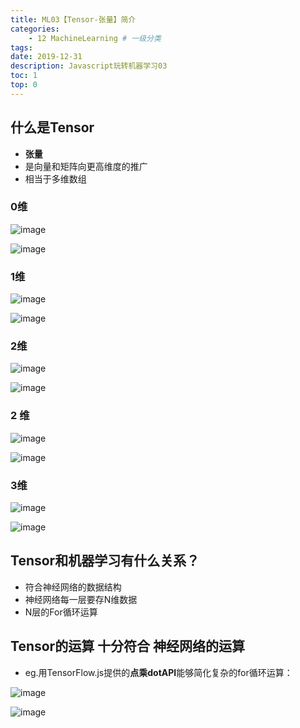 ```yaml
---
title: ML03【Tensor-张量】简介
categories:
    - 12 MachineLearning # 一级分类
tags:
date: 2019-12-31
description: Javascript玩转机器学习03
toc: 1
top: 0
---
```


## 什么是Tensor
- **张量**
- 是向量和矩阵向更高维度的推广
- 相当于多维数组

### 0维
![image](/images/ai/05.png)

![image](/images/ai/06.png)

### 1维
![image](/images/ai/07.png)

![image](/images/ai/08.png)

### 2维
![image](/images/ai/09.png)

![image](/images/ai/10.png)

### 2 维
![image](/images/ai/11.png)

![image](/images/ai/12.png)


### 3维
![image](/images/ai/13.png)

![image](/images/ai/14.png)


## Tensor和机器学习有什么关系？
- 符合神经网络的数据结构
- 神经网络每一层要存N维数据
- N层的For循环运算

## Tensor的运算 十分符合 神经网络的运算
- eg.用TensorFlow.js提供的**点乘dotAPI**能够简化复杂的for循环运算：

![image](/images/ai/15.png)

![image](/images/ai/16.png)